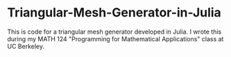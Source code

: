 # Triangular-Mesh-Generator-in-Julia
This is code for a triangular mesh generator developed in Julia. I wrote this during my MATH 124 "Programming for Mathematical Applications" class at UC Berkeley.
